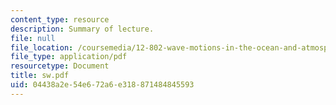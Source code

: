 ```yaml
---
content_type: resource
description: Summary of lecture.
file: null
file_location: /coursemedia/12-802-wave-motions-in-the-ocean-and-atmosphere-spring-2004/04438a2e54e672a6e318871484845593_sw.pdf
file_type: application/pdf
resourcetype: Document
title: sw.pdf
uid: 04438a2e-54e6-72a6-e318-871484845593
---
```

